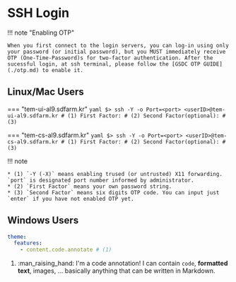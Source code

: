 # SSH Login

!!! note "Enabling OTP"

    When you first connect to the login servers, you can log-in using only your password (or initial password), but you MUST immediately receive OTP (One-Time-Password)s for two-factor authentication. After the sucessful login, at ssh terminal, please follow the [GSDC OTP GUIDE](./otp.md) to enable it. 

## Linux/Mac Users

=== "tem-ui-al9.sdfarm.kr"
    ``` yaml
    $> ssh -Y -o Port=<port> <userID>@tem-ui-al9.sdfarm.kr # (1)
    First Factor: # (2)
    Second Factor(optional): # (3)    
    ```

=== "tem-cs-al9.sdfarm.kr"
    ``` yaml
    $> ssh -Y -o Port=<port> <userID>@tem-cs-al9.sdfarm.kr # (1)
    First Factor: # (2)
    Second Factor(optional): # (3)
    ```

!!! note

    * (1) `-Y (-X)` means enabling trused (or untrusted) X11 forwarding. `port` is designated port number informed by administrator.
    * (2) `First Factor` means your own password string.
    * (3) `Second Factor` means six digits OTP code. You can input just `enter` if you have not enabled OTP yet.


## Windows Users

``` yaml
theme:
  features:
    - content.code.annotate # (1)
```

1. :man_raising_hand: I'm a code annotation! I can contain `code`, __formatted
    text__, images, ... basically anything that can be written in Markdown.